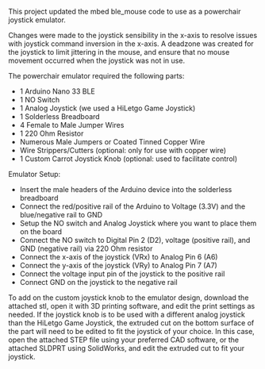 This project updated the mbed ble_mouse code to use as a powerchair joystick emulator. 

Changes were made to the joystick sensibility in the x-axis to resolve issues with joystick command inversion in the x-axis.
A deadzone was created for the joystick to limit jittering in the mouse, and ensure that no mouse movement occurred when the joystick was not in use. 

The powerchair emulator required the following parts: 
  - 1 Arduino Nano 33 BLE
  - 1 NO Switch 
  - 1 Analog Joystick (we used a HiLetgo Game Joystick)
  - 1 Solderless Breadboard
  - 4 Female to Male Jumper Wires
  - 1 220 Ohm Resistor
  - Numerous Male Jumpers or Coated Tinned Copper Wire 
  - Wire Strippers/Cutters (optional: only for use with copper wire)
  - 1 Custom Carrot Joystick Knob (optional: used to facilitate control)

Emulator Setup: 
  - Insert the male headers of the Arduino device into the solderless breadboard
  - Connect the red/positive rail of the Arduino to Voltage (3.3V) and the blue/negative rail to GND
  - Setup the NO switch and Analog Joystick where you want to place them on the board 
  - Connect the NO switch to Digital Pin 2 (D2), voltage (positive rail), and GND (negative rail) via 220 Ohm resistor 
  - Connect the x-axis of the joystick (VRx) to Analog Pin 6 (A6) 
  - Connect the y-axis of the joystick (VRy) to Analog Pin 7 (A7)
  - Connect the voltage input pin of the joystick to the positive rail
  - Connect GND on the joystick to the negative rail 

To add on the custom joystick knob to the emulator design, download the attached stl, open it with 3D printing software, and edit the print settings as needed. 
If the joystick knob is to be used with a different analog joystick than the HiLetgo Game Joystick, the extruded cut on the bottom surface of the part will need to be edited to fit the joystick of your choice.
In this case, open the attached STEP file using your preferred CAD software, or the attached SLDPRT using SolidWorks, and edit the extruded cut to fit your joystick.
